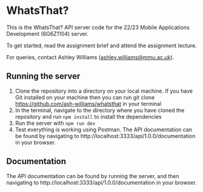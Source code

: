 # WhatsThat?
This is the WhatsThat? API server code for the 22/23 Mobile Applications Development (6G6Z1104) server.

To get started, read the assignment brief and attend the assignment lecture.

For queries, contact Ashley Williams (ashley.williams@mmu.ac.uk).

## Running the server
1. Clone the repository into a directory on your local machine. If you have Git installed on your machine then you can run git clone https://github.com/ash-williams/whatsthat in your terminal
2. In the terminal, navigate to the directory where you have cloned the repository and run `npm install` to install the dependencies
3. Run the server with `npm run dev`
4. Test everything is working using Postman. The API documentation can be found by navigating to http://localhost:3333/api/1.0.0/documentation in your browser.

## Documentation

The API documentation can be found by running the server, and then navigating to http://localhost:3333/api/1.0.0/documentation in your browser.
